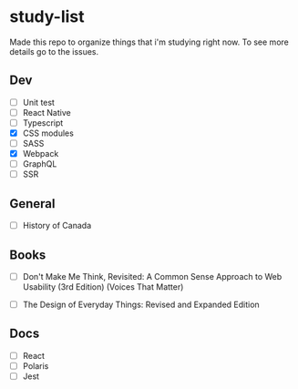 # study-list
Made this repo to organize things that i'm studying right now. To see more details go to the issues.

## Dev
- [ ] Unit test
- [ ] React Native
- [ ] Typescript
- [x] CSS modules 
- [ ] SASS
- [x] Webpack
- [ ] GraphQL
- [ ] SSR

## General
- [ ] History of Canada


## Books
- [ ] Don't Make Me Think, Revisited: A Common Sense Approach to Web Usability (3rd Edition) (Voices That Matter)
- [ ] The Design of Everyday Things: Revised and Expanded Edition


## Docs
- [ ] React
- [ ] Polaris
- [ ] Jest
